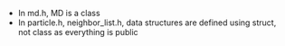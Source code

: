 - In md.h, MD is a class
- In particle.h, neighbor_list.h, data structures are defined using struct, not class as everything is public
